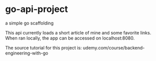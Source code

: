 # go-api-project
a simple go scaffolding


This api currently loads a short article of mine and some favorite links. When ran locally, the app can be accessed on localhost:8080.

The source tutorial for this project is: udemy.com/course/backend-engineering-with-go 